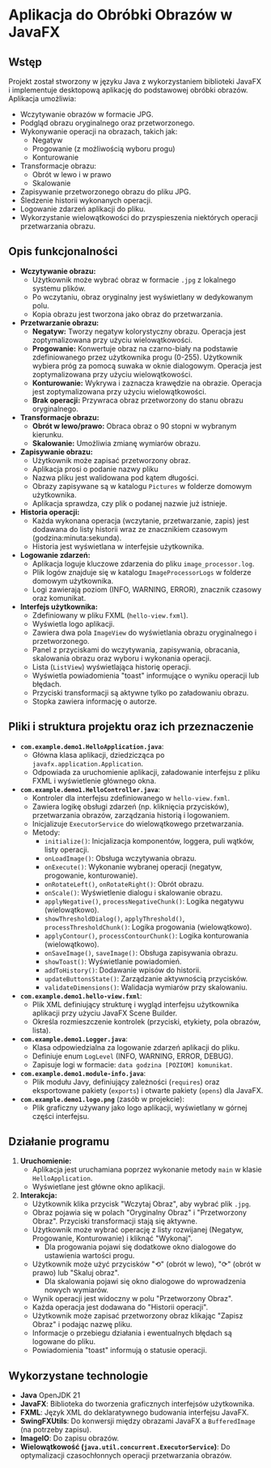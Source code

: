 # Aplikacja do Obróbki Obrazów w JavaFX

## Wstęp

Projekt został stworzony w języku Java z wykorzystaniem biblioteki JavaFX i implementuje desktopową aplikację do podstawowej obróbki obrazów. Aplikacja umożliwia:

*   Wczytywanie obrazów w formacie JPG.
*   Podgląd obrazu oryginalnego oraz przetworzonego.
*   Wykonywanie operacji na obrazach, takich jak:
    *   Negatyw
    *   Progowanie (z możliwością wyboru progu)
    *   Konturowanie
*   Transformacje obrazu:
    *   Obrót w lewo i w prawo
    *   Skalowanie
*   Zapisywanie przetworzonego obrazu do pliku JPG.
*   Śledzenie historii wykonanych operacji.
*   Logowanie zdarzeń aplikacji do pliku.
*   Wykorzystanie wielowątkowości do przyspieszenia niektórych operacji przetwarzania obrazu.

## Opis funkcjonalności

*   **Wczytywanie obrazu:**
    *   Użytkownik może wybrać obraz w formacie `.jpg` z lokalnego systemu plików.
    *   Po wczytaniu, obraz oryginalny jest wyświetlany w dedykowanym polu.
    *   Kopia obrazu jest tworzona jako obraz do przetwarzania.
*   **Przetwarzanie obrazu:**
    *   **Negatyw:** Tworzy negatyw kolorystyczny obrazu. Operacja jest zoptymalizowana przy użyciu wielowątkowości.
    *   **Progowanie:** Konwertuje obraz na czarno-biały na podstawie zdefiniowanego przez użytkownika progu (0-255). Użytkownik wybiera próg za pomocą suwaka w oknie dialogowym. Operacja jest zoptymalizowana przy użyciu wielowątkowości.
    *   **Konturowanie:** Wykrywa i zaznacza krawędzie na obrazie. Operacja jest zoptymalizowana przy użyciu wielowątkowości.
    *   **Brak operacji:** Przywraca obraz przetworzony do stanu obrazu oryginalnego.
*   **Transformacje obrazu:**
    *   **Obrót w lewo/prawo:** Obraca obraz o 90 stopni w wybranym kierunku.
    *   **Skalowanie:** Umożliwia zmianę wymiarów obrazu.
*   **Zapisywanie obrazu:**
    *   Użytkownik może zapisać przetworzony obraz.
    *   Aplikacja prosi o podanie nazwy pliku
    *   Nazwa pliku jest walidowana pod kątem długości.
    *   Obrazy zapisywane są w katalogu `Pictures` w folderze domowym użytkownika.
    *   Aplikacja sprawdza, czy plik o podanej nazwie już istnieje.
*   **Historia operacji:**
    *   Każda wykonana operacja (wczytanie, przetwarzanie, zapis) jest dodawana do listy historii wraz ze znacznikiem czasowym (godzina:minuta:sekunda).
    *   Historia jest wyświetlana w interfejsie użytkownika.
*   **Logowanie zdarzeń:**
    *   Aplikacja loguje kluczowe zdarzenia do pliku `image_processor.log`.
    *   Plik logów znajduje się w katalogu `ImageProcessorLogs` w folderze domowym użytkownika.
    *   Logi zawierają poziom (INFO, WARNING, ERROR), znacznik czasowy oraz komunikat.
*   **Interfejs użytkownika:**
    *   Zdefiniowany w pliku FXML (`hello-view.fxml`).
    *   Wyświetla logo aplikacji.
    *   Zawiera dwa pola `ImageView` do wyświetlania obrazu oryginalnego i przetworzonego.
    *   Panel z przyciskami do wczytywania, zapisywania, obracania, skalowania obrazu oraz wyboru i wykonania operacji.
    *   Lista (`ListView`) wyświetlająca historię operacji.
    *   Wyświetla powiadomienia "toast" informujące o wyniku operacji lub błędach.
    *   Przyciski transformacji są aktywne tylko po załadowaniu obrazu.
    *   Stopka zawiera informację o autorze.

## Pliki i struktura projektu oraz ich przeznaczenie

*   **`com.example.demo1.HelloApplication.java`**:
    *   Główna klasa aplikacji, dziedzicząca po `javafx.application.Application`.
    *   Odpowiada za uruchomienie aplikacji, załadowanie interfejsu z pliku FXML i wyświetlenie głównego okna.
*   **`com.example.demo1.HelloController.java`**:
    *   Kontroler dla interfejsu zdefiniowanego w `hello-view.fxml`.
    *   Zawiera logikę obsługi zdarzeń (np. kliknięcia przycisków), przetwarzania obrazów, zarządzania historią i logowaniem.
    *   Inicjalizuje `ExecutorService` do wielowątkowego przetwarzania.
    *   Metody:
        *   `initialize()`: Inicjalizacja komponentów, loggera, puli wątków, listy operacji.
        *   `onLoadImage()`: Obsługa wczytywania obrazu.
        *   `onExecute()`: Wykonanie wybranej operacji (negatyw, progowanie, konturowanie).
        *   `onRotateLeft()`, `onRotateRight()`: Obrót obrazu.
        *   `onScale()`: Wyświetlenie dialogu i skalowanie obrazu.
        *   `applyNegative()`, `processNegativeChunk()`: Logika negatywu (wielowątkowo).
        *   `showThresholdDialog()`, `applyThreshold()`, `processThresholdChunk()`: Logika progowania (wielowątkowo).
        *   `applyContour()`, `processContourChunk()`: Logika konturowania (wielowątkowo).
        *   `onSaveImage()`, `saveImage()`: Obsługa zapisywania obrazu.
        *   `showToast()`: Wyświetlanie powiadomień.
        *   `addToHistory()`: Dodawanie wpisów do historii.
        *   `updateButtonsState()`: Zarządzanie aktywnością przycisków.
        *   `validateDimensions()`: Walidacja wymiarów przy skalowaniu.
*   **`com.example.demo1.hello-view.fxml`**:
    *   Plik XML definiujący strukturę i wygląd interfejsu użytkownika aplikacji przy użyciu JavaFX Scene Builder.
    *   Określa rozmieszczenie kontrolek (przyciski, etykiety, pola obrazów, lista).
*   **`com.example.demo1.Logger.java`**:
    *   Klasa odpowiedzialna za logowanie zdarzeń aplikacji do pliku.
    *   Definiuje enum `LogLevel` (INFO, WARNING, ERROR, DEBUG).
    *   Zapisuje logi w formacie: `data godzina [POZIOM] komunikat`.
*   **`com.example.demo1.module-info.java`**:
    *   Plik modułu Javy, definiujący zależności (`requires`) oraz eksportowane pakiety (`exports`) i otwarte pakiety (`opens`) dla JavaFX.
*   **`com.example.demo1.logo.png`** (zasób w projekcie):
    *   Plik graficzny używany jako logo aplikacji, wyświetlany w górnej części interfejsu.

## Działanie programu

1.  **Uruchomienie:**
    *   Aplikacja jest uruchamiana poprzez wykonanie metody `main` w klasie `HelloApplication`.
    *   Wyświetlane jest główne okno aplikacji.
2.  **Interakcja:**
    *   Użytkownik klika przycisk "Wczytaj Obraz", aby wybrać plik `.jpg`.
    *   Obraz pojawia się w polach "Oryginalny Obraz" i "Przetworzony Obraz". Przyciski transformacji stają się aktywne.
    *   Użytkownik może wybrać operację z listy rozwijanej (Negatyw, Progowanie, Konturowanie) i kliknąć "Wykonaj".
        *   Dla progowania pojawi się dodatkowe okno dialogowe do ustawienia wartości progu.
    *   Użytkownik może użyć przycisków "⟲" (obrót w lewo), "⟳" (obrót w prawo) lub "Skaluj obraz".
        *   Dla skalowania pojawi się okno dialogowe do wprowadzenia nowych wymiarów.
    *   Wynik operacji jest widoczny w polu "Przetworzony Obraz".
    *   Każda operacja jest dodawana do "Historii operacji".
    *   Użytkownik może zapisać przetworzony obraz klikając "Zapisz Obraz" i podając nazwę pliku.
    *   Informacje o przebiegu działania i ewentualnych błędach są logowane do pliku.
    *   Powiadomienia "toast" informują o statusie operacji.

## Wykorzystane technologie

*   **Java** OpenJDK 21
*   **JavaFX**: Biblioteka do tworzenia graficznych interfejsów użytkownika.
*   **FXML**: Język XML do deklaratywnego budowania interfejsu JavaFX.
*   **SwingFXUtils**: Do konwersji między obrazami JavaFX a `BufferedImage` (na potrzeby zapisu).
*   **ImageIO**: Do zapisu obrazów.
*   **Wielowątkowość (`java.util.concurrent.ExecutorService`)**: Do optymalizacji czasochłonnych operacji przetwarzania obrazów.
